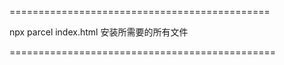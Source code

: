 =============================================

npx parcel index.html
安装所需要的所有文件 

==============================================
